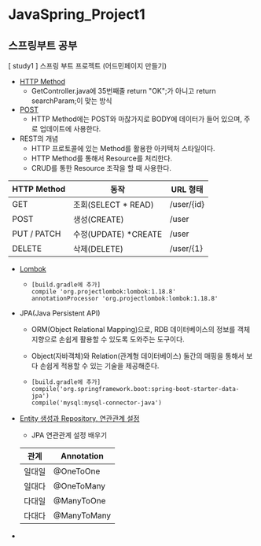 # JavaSpring_Project1

## 스프링부트 공부

[ study1 ] 스프링 부트 프로젝트 (어드민페이지 만들기)

- [HTTP Method](https://github.com/Leeseonha/JavaSpring_Project/commit/9b6b348d2541a0155f922f02fb6de6bba4416434)
  - GetController.java에 35번째줄 return "OK";가 아니고 return searchParam;이 맞는 방식
- [POST](https://github.com/Leeseonha/JavaSpring_Project/commit/ace583a74f7b063be670aac2082f2a0a26b3a05f)
  - HTTP Method에는 POST와 마찮가지로 BODY에 데이터가 들어 있으며, 주로 업데이트에 사용한다.
- REST의 개념
  - HTTP 프로토콜에 있는 Method를 활용한 아키텍처 스타일이다.
  - HTTP Method를 통해서 Resource를 처리한다.
  - CRUD를 통한 Resource 조작을 할 때 사용한다.

| HTTP Method | 동작                 | URL 형태   |
| ----------- | -------------------- | ---------- |
| GET         | 조회(SELECT * READ)  | /user/{id} |
| POST        | 생성(CREATE)         | /user      |
| PUT / PATCH | 수정(UPDATE) *CREATE | /user      |
| DELETE      | 삭제(DELETE)         | /user/{1}  |



- [Lombok](https://github.com/Leeseonha/JavaSpring_Project/commit/82a923f278b50e8157e0f5cbc7ecefe7c010f2a8)

  - ```
    [build.gradle에 추가]
    compile 'org.projectlombok:lombok:1.18.8'
    annotationProcessor 'org.projectlombok:lombok:1.18.8'
    ```

- JPA(Java Persistent API)

  - ORM(Object Relational Mapping)으로, RDB 데이터베이스의 정보를 객체지향으로 손쉽게 활용할 수 있도록 도와주는 도구이다.

  - Object(자바객체)와 Relation(관계형 데이터베이스) 둘간의 매핑을 통해서 보다 손쉽게 적용할 수 있는 기술을 제공해준다.

  - ```
    [build.gradle에 추가]
    compile('org.springframework.boot:spring-boot-starter-data-jpa')
    compile('mysql:mysql-connector-java')
    ```

- [Entity 생성과 Repository, 연관관계 설정](https://github.com/Leeseonha/JavaSpring_Project/commit/0b32983fc8852e1ea46191f331d677b117b3788f)

  - JPA 연관관계 설정 배우기

  | 관계   | Annotation  |
  | ------ | ----------- |
  | 일대일 | @OneToOne   |
  | 일대다 | @OneToMany  |
  | 다대일 | @ManyToOne  |
  | 다대다 | @ManyToMany |

- 

